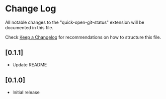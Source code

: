 # Change Log

All notable changes to the "quick-open-git-status" extension will be documented in this file.

Check [Keep a Changelog](http://keepachangelog.com/) for recommendations on how to structure this file.

## [0.1.1]

- Update README

## [0.1.0]

- Initial release

